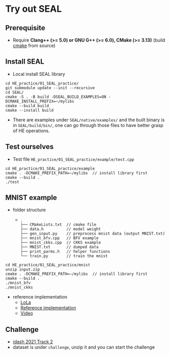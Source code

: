 # Try out SEAL

## Prerequisite

- Require **Clang++ (>= 5.0) or GNU G++ (>= 6.0), CMake (>= 3.13)** (build [cmake](https://github.com/Kitware/CMake.git) from source)

## Install SEAL

- Local install SEAL library

```
cd HE_practice/01_SEAL_practice/
git submodule update --init --recursive
cd SEAL/
cmake -S . -B build -DSEAL_BUILD_EXAMPLES=ON -DCMAKE_INSTALL_PREFIX=~/mylibs
cmake --build build
cmake --install build
```

- There are examples under `SEAL/native/examples/` and the built binary is in `SEAL/build/bin/`, one can go through those files to have better grasp of HE operations.

## Test ourselves

- Test file `HE_practice/01_SEAL_practice/example/test.cpp`

```
cd HE_practice/01_SEAL_practice/example
cmake . -DCMAKE_PREFIX_PATH=~/mylibs  // install library first
cmake --build .
./test
```

## MNIST example

- folder structure
    - ```
      .
      ├── CMakeLists.txt  // cmake file
      ├── data.h          // model weight
      ├── gen_input.py    // preprocess mnist data (output MNIST.txt)
      ├── mnist_bfv.cpp   // BFV example
      ├── mnist_ckks.cpp  // CKKS example
      ├── MNIST.txt       // dumped data
      ├── print_parms.h   // helper functions
      └── train.py        // train the mnist
      ```

```
cd HE_practice/01_SEAL_practice/mnist
unzip input.zip
cmake . -DCMAKE_PREFIX_PATH=~/mylibs  // install library first
cmake --build .
./mnist_bfv
./mnist_ckks
```

- reference implementation
    - [LoLa](https://arxiv.org/pdf/1812.10659.pdf)
    - [Reference implementation](./)
    - [Video](https://tinyurl.com/pnhxmhbt)

## Challenge

- [idash 2021 Track 2](http://www.humangenomeprivacy.org/2021/competition-tasks.html)
- dataset is under `challenge`, unzip it and you can start the challenge
